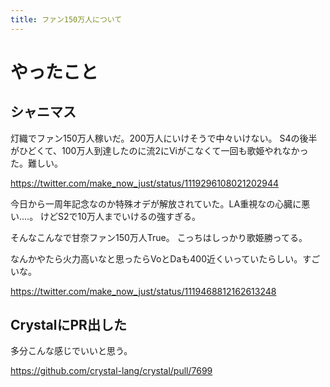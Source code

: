 ```yaml
---
title: ファン150万人について
---
```


# やったこと

## シャニマス

灯織でファン150万人稼いだ。200万人にいけそうで中々いけない。
S4の後半がひどくて、100万人到達したのに流2にViがこなくて一回も歌姫やれなかった。難しい。

https://twitter.com/make_now_just/status/1119296108021202944

今日から一周年記念なのか特殊オデが解放されていた。LA重視なの心臓に悪い‥‥。
けどS2で10万人までいけるの強すぎる。

そんなこんなで甘奈ファン150万人True。
こっちはしっかり歌姫勝ってる。

なんかやたら火力高いなと思ったらVoとDaも400近くいっていたらしい。すごいな。

https://twitter.com/make_now_just/status/1119468812162613248

## CrystalにPR出した

多分こんな感じでいいと思う。

https://github.com/crystal-lang/crystal/pull/7699
